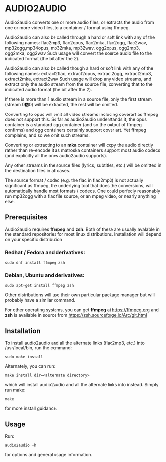# AUDIO2AUDIO

Audio2audio converts one or more audio files, or extracts the audio from one or more video files, to a container / format using ffmpeg. 

Audio2audio can also be called through a hard or soft link with any of the following names:
	flac2mp3, flac2opus, flac2mka, flac2ogg, flac2wav, mp32ogg,mp34opus, mp32mka, mp32wav, ogg2opus, ogg2mp3, ogg2mka, ogg2wav
Such usage will convert the source audio file to the indicated format (the bit after the *2*).

Audio2audio can also be called though a hard or soft link with any of the following names:
	extract2flac, extract2opus, extract2ogg, extract2mp3, extract2mka, extract2wav
Such usage will drop any video streams, and extract only the audio stream from the source file, converting that to the indicated audio format (the bit after the *2*).

If there is more than 1 audio stream in a source file, only the first stream (stream 0:a:0) will be extracted, the rest will be omitted.

Converting to opus will omit all video streams including coverart as ffmpeg does not support this. So far as audio2audio understands it, the opus container is a standard ogg container (and so the output of ffmpeg confirms) and ogg containers certainly support cover art. Yet ffmpeg complains, and so we omit such streams.

Converting or extracting to an **mka** container will copy the audio directly rather than re-encode it as matroska containers support most audio codecs (and explicitly all the ones audio2audio supports).

Any other streams in the source files (lyrics, subtitles, etc.) will be omitted in the destination files in all cases.

The source format / codec (e.g. the flac in flac2mp3) is not actually significant as ffmpeg, the underlying tool that does the conversions, will automatically handle most formats / codecs. One could perfecly reasonably run mp32ogg with a flac file source, or an mpeg video, or nearly anything else.

## Prerequisites

Audio2audio requires **ffmpeg** and **zsh**. Both of these are usually avalable in the standard repositories for most linux distributions. Installation will depend on your specific distribution

### Redhat / Fedora and derivatives:

	sudo dnf install ffmpeg zsh

### Debian, Ubuntu and derivatives:

	sudo apt-get install ffmpeg zsh

Other distributions will use their own particular package manager but will probably have a similar command.

For other operating systems, you can get **ffmpeg** at https://ffmpeg.org and **zsh** is available in source from https://zsh.sourceforge.io/Arc/git.html

## Installation

To install audio2audio and all the alternate links (flac2mp3, etc.) into /usr/local/bin, run the command:

	sudo make install 

Alternately, you can run:

	make install dir=<alternate directory>

which will install audio2audio and all the alternate links into <alternate directory> instead. Simply run make:

	make

for more install guidance.

## Usage

Run:

	audio2audio -h

for options and general usage information.
